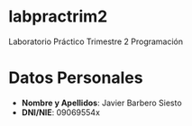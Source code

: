 # labpractrim2
Laboratorio Práctico Trimestre 2 Programación

# Datos Personales

* **Nombre y Apellidos**: Javier Barbero Siesto
* **DNI/NIE**: 09069554x
